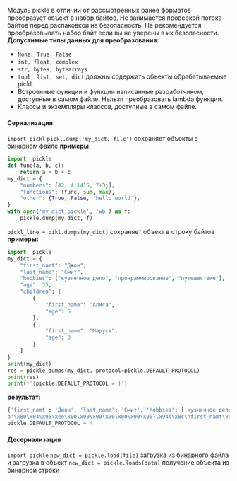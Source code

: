 Модуль pickle в отличии от рассмотренных ранее форматов преобразует объект в набор байтов. Не занимается проверкой потока байтов перед распаковкой на безопасность. Не рекомендуется преобразовывать набор байт если вы не уверены в их безопасности.
**Допустимые типы данных для преобразования:**
- `None, True, False`
- `int, float, complex`
- `str, bytes, bytearrays`
- `tupl, list, set, dict` должны содержать объекты обрабатываемые pickl.
- Встроенные функции и функции написанные разработчиком, доступные в самом файле. Нельзя преобразовать lambda функции.
- Классы и экземпляры классов, доступные в самом файле.
#### Сериализация
`import pickl`
`pickl.dump('my_dict, file')`
сохраняет объекты в бинарном файле
**примеры:**
```python
import  pickle  
def func(a, b, c):  
    return a + b + c  
my_dict = {  
    "numbers": [42, 4.1415, 7+3j],  
    "functions": (func, sum, max),  
    "other": {True, False, 'hello world'},  
}  
with open('my_dict.pickle', 'wb') as f:  
    pickle.dump(my_dict, f)
```
`pickl_line = pikl.dumps(my_dict)`
сохраняет объект в строку байтов
**примеры:**
```python
import  pickle  
my_dict = {  
    "first_namt": "Джон",  
    "last_name": "Смит",  
    "hobbies": ["кузнечное дело", "пронраммирование", "путешествие"],  
    "age": 35,  
    "children": [  
        {  
            "first_name": "Алиса",  
            "age": 5  
        },  
        {  
            "first_name": "Маруся",  
            "age": 3  
        }  
    ]  
}  
print(my_dict)  
res = pickle.dumps(my_dict, protocol=pickle.DEFAULT_PROTOCOL)  
print(res)  
print(f'{pickle.DEFAULT_PROTOCOL = }')
```
**результат:**
```python
{'first_namt': 'Джон', 'last_name': 'Смит', 'hobbies': ['кузнечное дело', 'пронраммирование', 'путешествие'], 'age': 35, 'children': [{'first_name': 'Алиса', 'age': 5}, {'first_name': 'Маруся', 'age': 3}]}
b'\x80\x04\x95\xee\x00\x00\x00\x00\x00\x00\x00}\x94(\x8c\nfirst_namt\x94\x8c\x08\xd0\x94\xd0\xb6\xd0\xbe\xd0\xbd\x94\x8c\tlast_name\x94\x8c\x08\xd0\xa1\xd0\xbc\xd0\xb8\xd1\x82\x94\x8c\x07hobbies\x94]\x94(\x8c\x1b\xd0\xba\xd1\x83\xd0\xb7\xd0\xbd\xd0\xb5\xd1\x87\xd0\xbd\xd0\xbe\xd0\xb5 \xd0\xb4\xd0\xb5\xd0\xbb\xd0\xbe\x94\x8c \xd0\xbf\xd1\x80\xd0\xbe\xd0\xbd\xd1\x80\xd0\xb0\xd0\xbc\xd0\xbc\xd0\xb8\xd1\x80\xd0\xbe\xd0\xb2\xd0\xb0\xd0\xbd\xd0\xb8\xd0\xb5\x94\x8c\x16\xd0\xbf\xd1\x83\xd1\x82\xd0\xb5\xd1\x88\xd0\xb5\xd1\x81\xd1\x82\xd0\xb2\xd0\xb8\xd0\xb5\x94e\x8c\x03age\x94K#\x8c\x08children\x94]\x94(}\x94(\x8c\nfirst_name\x94\x8c\n\xd0\x90\xd0\xbb\xd0\xb8\xd1\x81\xd0\xb0\x94h\nK\x05u}\x94(h\x0e\x8c\x0c\xd0\x9c\xd0\xb0\xd1\x80\xd1\x83\xd1\x81\xd1\x8f\x94h\nK\x03ueu.'
pickle.DEFAULT_PROTOCOL = 4
```
#### Десериализация
`import pickle`
`new_dict = pickle.load(file)`
загрузка из бинарного файла и загрузка в объект
`new_dict = pickle.loads(data)`
получение объекта из бинарной строки
